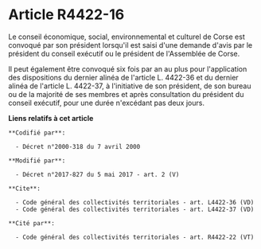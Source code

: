 # Article R4422-16

Le conseil économique, social, environnemental et culturel de Corse est convoqué par son président lorsqu'il est saisi d'une
demande d'avis par le président du conseil exécutif ou le président de l'Assemblée de Corse. 

Il peut également être convoqué six fois par an au plus pour l'application des dispositions du dernier alinéa de l'article L.
4422-36 et du dernier alinéa de l'article L. 4422-37, à l'initiative de son président, de son bureau ou de la majorité de ses
membres et après consultation du président du conseil exécutif, pour une durée n'excédant pas deux jours.

**Liens relatifs à cet article**

	**Codifié par**:

	  - Décret n°2000-318 du 7 avril 2000

	**Modifié par**:

	  - Décret n°2017-827 du 5 mai 2017 - art. 2 (V)

	**Cite**:

	  - Code général des collectivités territoriales - art. L4422-36 (VD)
	  - Code général des collectivités territoriales - art. L4422-37 (VD)

	**Cité par**:

	  - Code général des collectivités territoriales - art. R4422-22 (VT)
